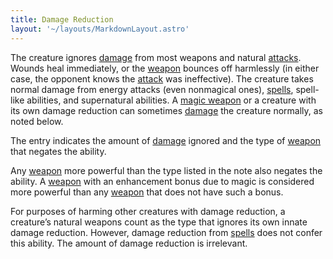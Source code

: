 ```yaml
---
title: Damage Reduction
layout: '~/layouts/MarkdownLayout.astro'
---
```

The creature ignores [damage](/modern.d20.srd/combat/damage) from most weapons
and natural [attacks](/modern.d20.srd/combat/attack.actions). Wounds heal
immediately, or the [weapon](/modern.d20.srd/equipment/equipment.weapons)
bounces off harmlessly (in either case, the opponent knows the
[attack](/modern.d20.srd/combat/attack.actions) was ineffective). The creature
takes normal damage from energy attacks (even nonmagical ones),
[spells](/modern.d20.srd/fx/index), spell-like abilities, and supernatural
abilities. A [magic weapon](/modern.d20.srd/fx.items/weapons) or a creature
with its own damage reduction can sometimes
[damage](/modern.d20.srd/combat/damage) the creature normally, as noted below.

The entry indicates the amount of [damage](/modern.d20.srd/combat/damage)
ignored and the type of [weapon](/modern.d20.srd/equipment/equipment.weapons)
that negates the ability.

Any [weapon](/modern.d20.srd/equipment/equipment.weapons) more powerful than
the type listed in the note also negates the ability. A
[weapon](/modern.d20.srd/fx.items/weapons) with an enhancement bonus due to
magic is considered more powerful than any
[weapon](/modern.d20.srd/fx.items/weapons) that does not have such a bonus.

For purposes of harming other creatures with damage reduction, a creature’s
natural weapons count as the type that ignores its own innate damage
reduction. However, damage reduction from [spells](/modern.d20.srd/fx/index)
does not confer this ability. The amount of damage reduction is irrelevant.

